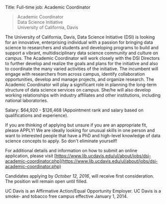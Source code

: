 Title: Full-time job: Academic Coordinator

> Academic Coordinator   
Data Science Initiative    
University of California, Davis   

The University of California, Davis, Data Science Initiative (DSI) is looking for an innovative, enterprising individual with a passion for bringing data science to researchers and students and developing programs to build and support a vibrant, multidisciplinary data science community and culture on campus. The Academic Coordinator will work closely with the DSI Directors to further develop and realize the goals and plans for the initiative and also to coordinate the many varied activities of the initiative. The incumbent will engage with researchers from across campus, identify collaboration opportunities, develop and manage projects, and organize research. The Academic Coordinator will play a significant role in planning the long-term structure of data science services on campus. She/he will also develop working relationships with industry affiliates and other institutions, including national laboratories.

Salary: $64,920 - $126,468 (Appointment rank and salary based on qualifications and experience).

<div class="alert alert-danger" role="alert">
If you are thinking of applying but unsure if you are an appropriate fit, please APPLY! We are ideally looking for unusual skills in one person and want to interested people that have a PhD and high-level knowledge of data science concepts to apply. So don't eliminate yourself!</div>

For additional details and information on how to submit an online application, please visit [https://www.lib.ucdavis.edu/ul/about/jobs/dsi-academic-coordinator.php](https://www.lib.ucdavis.edu/ul/about/jobs/dsi-academic-coordinator.php)

Candidates applying by _October 12, 2016_, will receive first consideration. The position will remain open until filled.

UC Davis is an Affirmative Action/Equal Opportunity Employer. UC Davis is a smoke- and tobacco free campus effective January 1, 2014.

